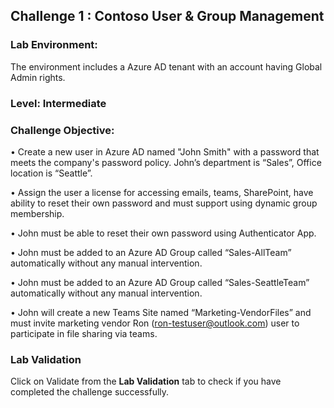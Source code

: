 ## Challenge 1 : Contoso User & Group Management

### **Lab Environment:** 
The environment includes a Azure AD tenant with an account having Global Admin rights. 

### **Level:** Intermediate 

### **Challenge Objective:**
• Create a new user in Azure AD named "John Smith" with a password 
that meets the company's password policy. John’s department is 
“Sales”, Office location is “Seattle”.

• Assign the user a license for accessing emails, teams, SharePoint, have 
ability to reset their own password and must support using dynamic 
group membership.

• John must be able to reset their own password using Authenticator 
App. 

• John must be added to an Azure AD Group called “Sales-AllTeam” 
automatically without any manual intervention.

• John must be added to an Azure AD Group called “Sales-SeattleTeam” 
automatically without any manual intervention.

• John will create a new Teams Site named “Marketing-VendorFiles” and 
must invite marketing vendor Ron (ron-testuser@outlook.com) user to 
participate in file sharing via teams.

### Lab Validation

Click on Validate from the **Lab Validation** tab to check if you have completed the challenge successfully.
